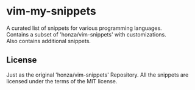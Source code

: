 # vim-my-snippets

A curated list of snippets for various programming languages.  
Contains a subset of 'honza/vim-snippets' with customizations.  
Also contains additional snippets.  

## License

Just as the original 'honza/vim-snippets' Repository. All the snippets are licensed under the terms of the MIT license.  
